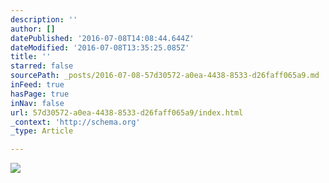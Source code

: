 ```yaml
---
description: ''
author: []
datePublished: '2016-07-08T14:08:44.644Z'
dateModified: '2016-07-08T13:35:25.085Z'
title: ''
starred: false
sourcePath: _posts/2016-07-08-57d30572-a0ea-4438-8533-d26faff065a9.md
inFeed: true
hasPage: true
inNav: false
url: 57d30572-a0ea-4438-8533-d26faff065a9/index.html
_context: 'http://schema.org'
_type: Article

---
```

![](https://the-grid-user-content.s3-us-west-2.amazonaws.com/120f3c86-8618-443e-92c2-582d6da1c461.jpg)